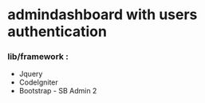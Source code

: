# admindashboard with users authentication
### lib/framework :
* Jquery
* CodeIgniter
* Bootstrap - SB Admin 2
